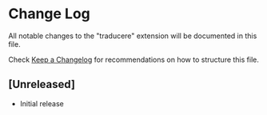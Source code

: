 # Change Log

All notable changes to the "traducere" extension will be documented in this file.

Check [Keep a Changelog](http://keepachangelog.com/) for recommendations on how to structure this file.

## [Unreleased]

- Initial release